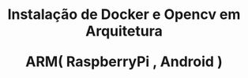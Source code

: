 <h1 align="center">Instalação de Docker e Opencv em Arquitetura 
<p> ARM( RaspberryPi , Android ) </p> </h1>

<igm src="C:\Users\carlo\dev\buildando_opencv_docker\imagem\opdopi.png"/>

